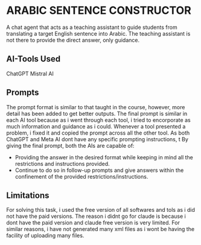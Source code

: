 # ARABIC SENTENCE CONSTRUCTOR
A chat agent that acts as a teaching assistant to guide students from translating a target English sentence into Arabic. The teaching assistant is not there to provide the direct answer, only guidance.


## AI-Tools Used
ChatGPT
Mistral AI

## Prompts
The prompt format is similar to that taught in the course, however, more detail has been added to get better outputs.
The final prompt is similar in each AI tool because as i went through each tool, i tried to encorporate as much information and guidance as i could. Whenever a tool presented a problem, i fixed it and copied the prompt across all the other tool. As both ChatGPT and Meta AI dont have any specific prompting instructions, t
By giving the final prompt, both the AIs are capable of:
- Providing the answer in the desired format while keeping in mind all the restrictions and instructions provided.
- Continue to do so in follow-up prompts and give answers within the confinement of the provided restrictions/instructions.


## Limitations
For solving this task, i used the free version of all softwares and tols as i did not have the paid versions.
The reason i didnt go for claude is because i dont have the paid version and claude free version is very limited.
For similar reasons, i have not generated many xml files as i wont be having the facility of uploading many files.

